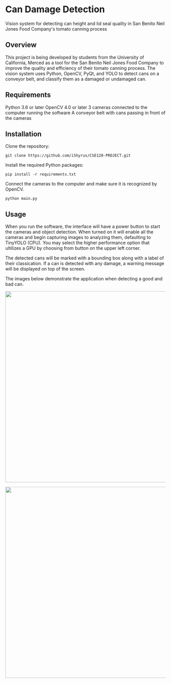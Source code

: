 # Can Damage Detection
Vision system for detecting can height and lid seal quality in San Benito Neil Jones Food Company's tomato canning process

## Overview
This project is being developed by students from the University of California, Merced as a tool for the San Benito Neil Jones Food Company to improve the quality and efficiency of their tomato canning process. The vision system uses Python, OpenCV, PyQt, and YOLO to detect cans on a conveyor belt, and classify them as a damaged or undamaged can.

## Requirements
Python 3.6 or later
OpenCV 4.0 or later
3 cameras connected to the computer running the software
A conveyor belt with cans passing in front of the cameras

## Installation
Clone the repository:
<pre><code>git clone https://github.com/iShyrus/CSE120-PROJECT.git
</code></pre>

Install the required Python packages:
<pre><code>pip install -r requirements.txt
</code></pre>

Connect the cameras to the computer and make sure it is recognized by OpenCV.

<pre><code>python main.py
</code></pre>

## Usage
When you run the software, the interface will have a power button to start the cameras and object detection.
When turned on it will enable all the cameras and begin capturing images to analyzing them, defaulting to TinyYOLO (CPU). You may select the higher performance option that ultilizes a GPU by choosing from button on the upper left corner.

The detected cans will be marked with a bounding box along with a label of their classication. If a can is detected with any damage, a warning message will be displayed on top of the screen.

The images below demonstrate the application when detecting a good and bad can.

<img src="https://hackmd.io/_uploads/Hkz_ctuVh.png)
" width=600><br>

<img src="https://hackmd.io/_uploads/Skg3cFuNh.png)
" width=600><br>
